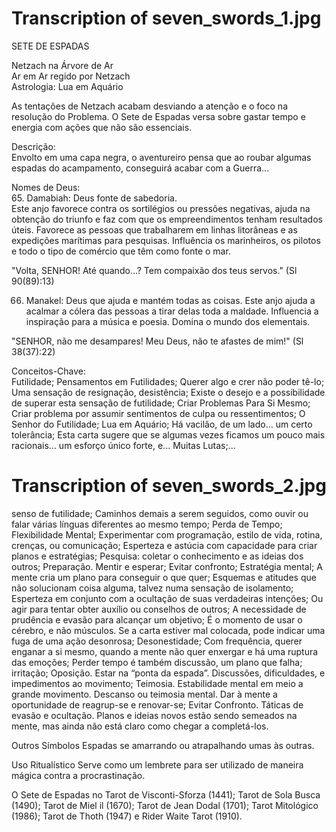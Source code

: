 # Transcription of seven_swords_1.jpg

SETE DE ESPADAS

Netzach na Árvore de Ar  
Ar em Ar regido por Netzach  
Astrologia: Lua em Aquário  

As tentações de Netzach acabam desviando a atenção e o foco na resolução do Problema. O Sete de Espadas versa sobre gastar tempo e energia com ações que não são essenciais.

Descrição:  
Envolto em uma capa negra, o aventureiro pensa que ao roubar algumas espadas do acampamento, conseguirá acabar com a Guerra...

Nomes de Deus:  
65. Damabiah: Deus fonte de sabedoria.  
Este anjo favorece contra os sortilégios ou pressões negativas, ajuda na obtenção do triunfo e faz com que os empreendimentos tenham resultados úteis. Favorece as pessoas que trabalharem em linhas litorâneas e as expedições marítimas para pesquisas. Influência os marinheiros, os pilotos e todo o tipo de comércio que têm como fonte o mar.  

"Volta, SENHOR! Até quando...? Tem compaixão dos teus servos." (Sl 90(89):13)

66. Manakel: Deus que ajuda e mantém todas as coisas. Este anjo ajuda a acalmar a cólera das pessoas a tirar delas toda a maldade. Influencia a inspiração para a música e poesia. Domina o mundo dos elementais.

"SENHOR, não me desampares! Meu Deus, não te afastes de mim!" (Sl 38(37):22)

Conceitos-Chave:  
Futilidade; Pensamentos em Futilidades; Querer algo e crer não poder tê-lo; Uma sensação de resignação, desistência; Existe o desejo e a possibilidade de superar esta sensação de futilidade; Criar Problemas Para Si Mesmo; Criar problema por assumir sentimentos de culpa ou ressentimentos; O Senhor do Futilidade; Lua em Aquário; Há vacilão, de um lado... um certo tolerância; Esta carta sugere que se algumas vezes ficamos um pouco mais racionais... um esforço único forte, e... Muitas Lutas;...

# Transcription of seven_swords_2.jpg

senso de futilidade; Caminhos demais a serem seguidos, como ouvir ou falar várias línguas diferentes ao mesmo tempo; Perda de Tempo; Flexibilidade Mental; Experimentar com programação, estilo de vida, rotina, crenças, ou comunicação; Esperteza e astúcia com capacidade para criar planos e estratégias; Pesquisa: coletar o conhecimento e as ideias dos outros; Preparação. Mentir e esperar; Evitar confronto; Estratégia mental; A mente cria um plano para conseguir o que quer; Esquemas e atitudes que não solucionam coisa alguma, talvez numa sensação de isolamento; Esperteza em conjunto com a ocultação de suas verdadeiras intenções; Ou agir para tentar obter auxílio ou conselhos de outros; A necessidade de prudência e evasão para alcançar um objetivo; É o momento de usar o cérebro, e não músculos. Se a carta estiver mal colocada, pode indicar uma fuga de uma ação desonrosa; Desonestidade; Com frequência, querer enganar a si mesmo, quando a mente não quer enxergar e há uma ruptura das emoções; Perder tempo é também discussão, um plano que falha; irritação; Oposição. Estar na “ponta da espada”. Discussões, dificuldades, e impedimentos ao movimento; Teimosia. Estabilidade mental em meio a grande movimento. Descanso ou teimosia mental. Dar à mente a oportunidade de reagrup-se e renovar-se; Evitar Confronto. Táticas de evasão e ocultação. Planos e ideias novos estão sendo semeados na mente, mas ainda não está claro como chegar a completá-los.

Outros Símbolos
Espadas se amarrando ou atrapalhando umas às outras.

Uso Ritualístico
Serve como um lembrete para ser utilizado de maneira mágica contra a procrastinação. 

O Sete de Espadas no Tarot de Visconti-Sforza (1441); Tarot de Sola Busca (1490); Tarot de Miel il (1670); Tarot de Jean Dodal (1701); Tarot Mitológico (1986); Tarot de Thoth (1947) e Rider Waite Tarot (1910).